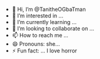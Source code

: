 - 👋 Hi, I’m @TanitheOGbaTman
- 👀 I’m interested in ...
- 🌱 I’m currently learning ...
- 💞️ I’m looking to collaborate on ...
- 📫 How to reach me ...
- 😄 Pronouns: she...
- ⚡ Fun fact: ... I love horror
  
<!---
TanitheOGbaTman/TanitheOGbaTman is a ✨ special ✨ repository because its `README.md` (this file) appears on your GitHub profile.
You can click the Preview link to take a look at your changes.
--->
